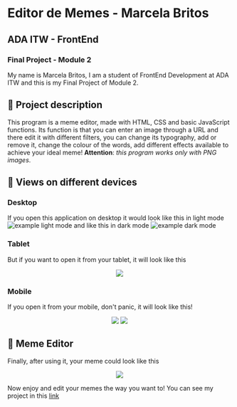 # Editor de Memes - Marcela Britos
## ADA ITW - FrontEnd

### Final Project - Module 2

My name is Marcela Britos, I am a student of FrontEnd Development at ADA ITW and this is my Final Project of Module 2.

## 📑 Project description
This program is a meme editor, made with HTML, CSS and basic JavaScript functions. Its function is that you can enter an image through a URL and there edit it with different filters, you can change its typography, add or remove it, change the colour of the words, add different effects available to achieve your ideal meme! **Attention**: *this program works only with PNG images*.  

## 👀 Views on different devices

### Desktop
If you open this application on desktop it would look like this in light mode
![example light mode](https://user-images.githubusercontent.com/119630999/227664829-2d01505c-c19b-4488-97d1-2b430624f69d.png)
and like this in dark mode
![example dark mode](https://user-images.githubusercontent.com/119630999/227665717-4867a781-3485-442a-810c-2e70e621950e.png)

### Tablet
But if you want to open it from your tablet, it will look like this
<p align="center">
  <img src="https://user-images.githubusercontent.com/119630999/227666391-086759dc-5fb3-4565-99a1-b6742f4bd4e1.png">
</p>

### Mobile
If you open it from your mobile, don't panic, it will look like this!
<p align="center">
  <img src="https://user-images.githubusercontent.com/119630999/227666948-cf212ca4-336d-467e-9435-98799cf38f78.png">
  <img src="https://user-images.githubusercontent.com/119630999/227667130-90616b07-e940-49d4-a0b8-12f6b616504b.png">
</p>

## 🎨 Meme Editor
Finally, after using it, your meme could look like this
<p align="center">
  <img src="https://user-images.githubusercontent.com/119630999/227667251-c34727e4-e7b2-4467-b331-7a85d918a4e4.png">
</p>

Now enjoy and edit your memes the way you want to! You can see my project in this [link](https://marcelabrx.github.io/editor-de-memes/)
